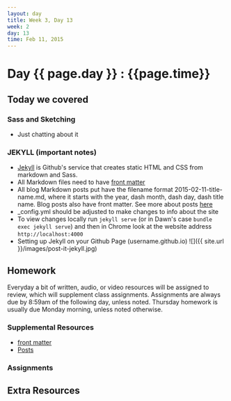 ```yaml
---
layout: day
title: Week 3, Day 13
week: 2
day: 13
time: Feb 11, 2015
---
```


# Day {{ page.day }} : {{page.time}}


## Today we covered

### Sass and Sketching
* Just chatting about it

### JEKYLL (important notes)
* [Jekyll](http://jekyllrb.com/) is Github's service that creates static HTML and CSS from markdown and Sass.
* All Markdown files need to have [front matter](http://jekyllrb.com/docs/frontmatter/)
* All blog Markdown posts put have the filename format 2015-02-11-title-name.md, where it starts with the year, dash month, dash day, dash title name. Blog posts also have front matter. See more about posts [here](http://jekyllrb.com/docs/posts/)
* _config.yml should be adjusted to make changes to info about the site
* To view changes locally run `jekyll serve` (or in Dawn's case `bundle exec jekyll serve`) and then in Chrome look at the website address `http://localhost:4000`
* Setting up Jekyll on your Github Page (username.github.io)
![]({{ site.url }}/images/post-it-jekyll.jpg)



## Homework
Everyday a bit of written, audio, or video resources will be assigned to review, which will supplement class assignments. Assignments are always due by 8:59am of the following day, unless noted. Thursday homework is usually due Monday morning, unless noted otherwise.

### Supplemental Resources
* [front matter](http://jekyllrb.com/docs/frontmatter/)
* [Posts](http://jekyllrb.com/docs/posts/)


### Assignments
<!-- * [making a Grid CodePen (Yesterday’s extra HW)]({{ site.url }}/assignments/11c.html)
* [First Blog Post]({{ site.url }}/assignments/{{ page.day }}.html)
* [Sketch out grid sketches for 10 sites]({{ site.url }}/assignments/{{ page.day }}b.html) -->

<!-- * [First Blog Post]({{ site.url }}/assignments/{{ page.day }}.html)


## Extra Assignments
Done with the required homework and would like more to learn from? TIY has you covered.

* [Update HTML & CSS template with Sass]({{ site.url }}/assignments/0{{ page.day }}d.html)

<!-- * If you haven't done this yet (from yesterday's extra HW), [try to recreate this mock-up for a homepage agency site]({{ site.url }}/assignments/06b.html)

* Once you complete the above, try your hand at [Surf and Paddle]({{ site.url }}/assignments/0{{ page.day }}c.html)
 -->


## Extra Resources
